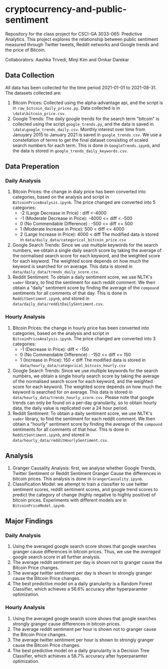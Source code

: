 # cryptocurrency-and-public-sentiment

Repository for the class project for CSCI-GA 3033-065: Predictive Analytics. This project explores the relationship between public sentiment measured through Twitter tweets, Reddit networks and Google trends and the price of Bitcoin.

Collaborators: Aashka Trivedi, Minji Kim and Omkar Darekar

## Data Collection

All data has been collected for the time period 2021-01-01 to 2021-08-31. The datasets collected are:

1. Bitcoin Prices: Collected using the alpha-advantage api, and the script is in `raw_bitcoin_daily_prices.py`. Data collected is in `\data\bitcoin_price.csv`.
2. Google Trends: The daily google trends for the search term "bitcoin" is collected using the script `google_trends.py`, and the data is saved in `\data\google_trends_daily.csv`. Monthly interest over time from Januyary 2015 to January 2021 is saved in `google_trends.csv`. We use a constellation of terms to get the final dataset consisting of scaled search numbers for each term. This is done in `GoogleTrends.ipynb`, and the data is stored in `google_trends_daily_keywords.csv`.

## Data Preperation

### Daily Analysis

1. Bitcoin Prices: the change in dialy price has been converted into categories, based on the analysis and script in `BitcoinPriceAnalysis.ipynb`. The price changed are converted into 5 categories:
    - -2 (Large Decrease in Price) : diff <-4000
    - -1 (Moderate Decrease in Price): -4000 <= diff < -500
    - 0 (No Commendable Difference) : -500 <= diff <= 500
    - 1 (Moderate Increase in Price): 500 < diff <= 4000
    - 2 (Large Increase in Price): 4000 < diff
The modified data is stored in `data/daily_data/categorical_bitcoin_price.csv`
2. Google Search Trends: Since we use multiple keywords for the search numbers, we obtain a single daily search score by taking the average of the normalised search score for each keyword, and the weighted score for each keyword. The weighted score depends on how much the keyword is searched for on average. This data is stored in `data/daily_data/trends_daily_score.csv`.  
3. Reddit Sentiment: To obtain a daily sentiment score, we use NLTK's `vader` library, to find the sentiment for each reddit comment. We then obtain a "daily" sentiment score by finding the average of the `compound` sentiments for all comments of that day. This is done in `RedditSentiment.ipynb`, and stored in `data/daily_data/redditDailySentiment.csv`.

### Hourly Analysis

1. Bitcoin Prices: the change in hourly price has been converted into categories, based on the analysis and script in `BitcoinPriceAnalysis.ipynb`. The price changed are converted into 3 categories:
    - -1 (Decrease in Price):  diff < -150
    - 0 (No Commendable Difference) : -150 <= diff <= 150
    - 1 (Increase in Price): 150 < diff 
The modified data is stored in `data/hourly_data/categorical_bitcoin_hourly.csv`
2. Google Search Trends: Since we use multiple keywords for the search numbers, we obtain a single hourly search score by taking the average of the normalised search score for each keyword, and the weighted score for each keyword. The weighted score depends on how much the keyword is searched for on average. This data is stored in `data/hourly_data/trends_hourly_score.csv`.  Please note that google trends can only be found on a per-day granularity, so to obtain hourly data, the daily value is replicated over a 24 hour period.
3. Reddit Sentiment: To obtain a daily sentiment score, we use NLTK's `vader` library, to find the sentiment for each reddit comment. We then obtain a "hourly" sentiment score by finding the average of the `compound` sentiments for all comments of that hour. This is done in `RedditSentiment.ipynb`, and stored in `data/hourly_data/redditHourlySentiment.csv`.

## Analysis

1. Granger Causality Analysis: first, we analyse whether Google Trends, Twitter Sentiment or Reddit Sentiment Granger Cause the differences in bitcoin prices. This analysis is done in `GrangerCausality.ipynb`.
2. Classification Model: we attempt to train a classifier to use twitter sentiment scores, reddit sentiment scores, and google trend scores to predict the category of change (highly negative to higlhly positive) of bitcoin prices. Experiments with different models are in `BitcoinPriceModel.ipynb`.

## Major Findings

### Daily Analysis

1. Using the averaged google search score shows that google searches granger cause differences in bitcoin prices. Thus, we use the *averaged* google search score in all further analysis.
2. The average reddit sentiment per day is shown not to granger cause the Bitcoin Price changes.
3. The average twitter sentiment per day is shown to strongly granger cause the Bitcoin Price changes.
4. The best predictive model on a daily granularity is a Random Forest Classifier, which achieves a 56.6% accuracy after hyperparamter optimization.

### Hourly Analysis

1. Using the averaged google search score shows that google searches strongly granger cause differences in bitcoin prices.
2. The average reddit sentiment per hour is shown not to granger cause the Bitcoin Price changes.
3. The average twitter sentiment per hour is shown to strongly granger cause the Bitcoin Price changes.
4. The best predictive model on a daily granularity is a Decision Tree Classifier, which achieves a 58.7% accuracy after hyperparamter optimization.
